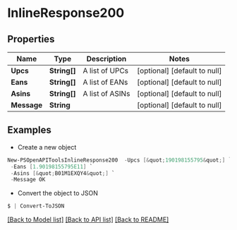 # InlineResponse200
## Properties

Name | Type | Description | Notes
------------ | ------------- | ------------- | -------------
**Upcs** | **String[]** | A list of UPCs | [optional] [default to null]
**Eans** | **String[]** | A list of EANs | [optional] [default to null]
**Asins** | **String[]** | A list of ASINs | [optional] [default to null]
**Message** | **String** |  | [optional] [default to null]

## Examples

- Create a new object
```powershell
New-PSOpenAPIToolsInlineResponse200  -Upcs [&quot;190198155795&quot;] `
 -Eans [1.90198155795E11] `
 -Asins [&quot;B01M1EXQY4&quot;] `
 -Message OK
```

- Convert the object to JSON
```powershell
$ | Convert-ToJSON
```


[[Back to Model list]](../README.md#documentation-for-models) [[Back to API list]](../README.md#documentation-for-api-endpoints) [[Back to README]](../README.md)

